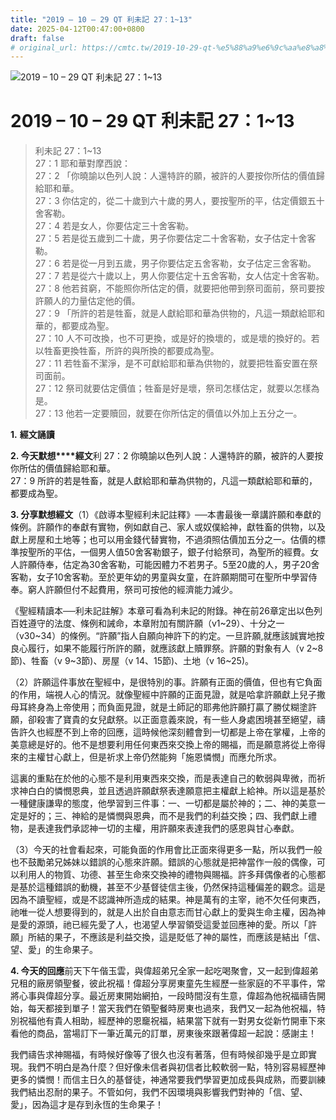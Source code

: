 ```yaml
---
title: "2019 – 10 – 29 QT 利未記 27：1~13"
date: 2025-04-12T00:47:00+0800
draft: false
# original_url: https://cmtc.tw/2019-10-29-qt-%e5%88%a9%e6%9c%aa%e8%a8%98-27%ef%bc%9a113
---
```


![2019 – 10 – 29 QT 利未記 27：1~13](/images/qt.jpg   "2019 – 10 – 29 QT 利未記 27：1~13")

# 2019 – 10 – 29 QT 利未記 27：1~13

> 利未記 27：1~13  
> 27：1 耶和華對摩西說：  
> 27：2 「你曉諭以色列人說：人還特許的願，被許的人要按你所估的價值歸給耶和華。  
> 27：3 你估定的，從二十歲到六十歲的男人，要按聖所的平，估定價銀五十舍客勒。  
> 27：4 若是女人，你要估定三十舍客勒。  
> 27：5 若是從五歲到二十歲，男子你要估定二十舍客勒，女子估定十舍客勒。  
> 27：6 若是從一月到五歲，男子你要估定五舍客勒，女子估定三舍客勒。  
> 27：7 若是從六十歲以上，男人你要估定十五舍客勒，女人估定十舍客勒。  
> 27：8 他若貧窮，不能照你所估定的價，就要把他帶到祭司面前，祭司要按許願人的力量估定他的價。  
> 27：9 「所許的若是牲畜，就是人獻給耶和華為供物的，凡這一類獻給耶和華的，都要成為聖。  
> 27：10 人不可改換，也不可更換，或是好的換壞的，或是壞的換好的。若以牲畜更換牲畜，所許的與所換的都要成為聖。  
> 27：11 若牲畜不潔淨，是不可獻給耶和華為供物的，就要把牲畜安置在祭司面前。  
> 27：12 祭司就要估定價值；牲畜是好是壞，祭司怎樣估定，就要以怎樣為是。  
> 27：13 他若一定要贖回，就要在你所估定的價值以外加上五分之一。

**1.** **經文誦讀**

**2. 今天默想****經文**利 27：2 你曉諭以色列人說：人還特許的願，被許的人要按你所估的價值歸給耶和華。  
27：9 所許的若是牲畜，就是人獻給耶和華為供物的，凡這一類獻給耶和華的，都要成為聖。

**3. 分享默想經文**（1）《啟導本聖經利未記註釋》──本書最後一章講許願和奉獻的條例。許願作的奉獻有實物，例如獻自己、家人或奴僕給神，獻牲畜的供物，以及獻上房屋和土地等；也可以用金錢代替實物，不過須照估價加五分之一。估價的標準按聖所的平估，一個男人值50舍客勒銀子，銀子付給祭司，為聖所的經費。女人許願侍奉，估定為30舍客勒，可能因體力不若男子。5至20歲的人，男子20舍客勒，女子10舍客勒。至於更年幼的男童與女童，在許願期間可在聖所中學習侍奉。窮人許願但付不起費用，祭司可按他的經濟能力減少。

《聖經精讀本──利未記註解》本章可看為利未記的附錄。神在前26章定出以色列百姓遵守的法度、條例和誡命，本章附加有關許願（v1~29）、十分之一（v30~34）的條例。“許願”指人自願向神許下的約定。一旦許願,就應該誠實地按良心履行，如果不能履行所許的願，就應該獻上贖罪祭。許願的對象有人（v 2~8節)、牲畜（v 9~3節)、房屋（v 14、15節)、土地（v 16~25)。

（2）許願這件事放在聖經中，是很特別的事。許願有正面的價值，但也有它負面的作用，端視人心的情況。就像聖經中許願的正面見證，就是哈拿許願獻上兒子撒母耳終身為上帝使用；而負面見證，就是土師記的耶弗他許願打贏了勝仗糊塗許願，卻殺害了寶貴的女兒獻祭。以正面意義來說，有一些人身處困境甚至絕望，禱告許久也經歷不到上帝的回應，這時候他深刻體會到一切都是上帝在掌權，上帝的美意總是好的。他不是想要利用任何東西來交換上帝的賜福，而是願意將從上帝得來的主權甘心獻上，但是祈求上帝仍然能夠「施恩憐憫」而應允所求。

這裏的重點在於他的心態不是利用東西來交換，而是表達自己的軟弱與卑微，而祈求神白白的憐憫恩典，並且透過許願獻祭表達願意把主權獻上給神。所以這是基於一種健康謙卑的態度，他學習到三件事：一、一切都是屬於神的；二、神的美意一定是好的；三、神給的是憐憫與恩典，而不是我們的利益交換；四、我們獻上禮物，是表達我們承認神一切的主權，用許願來表達我們的感恩與甘心奉獻。

（3）今天的社會看起來，可能負面的作用會比正面來得更多一點，所以我們一般也不鼓勵弟兄姊妹以錯誤的心態來許願。錯誤的心態就是把神當作一般的偶像，可以利用人的物質、功德、甚至生命來交換神的禮物與賜福。許多拜偶像者的心態都是基於這種錯誤的動機，甚至不少基督徒信主後，仍然保持這種偏差的觀念。這是因為不讀聖經，或是不認識神所造成的結果。神是萬有的主宰，祂不欠任何東西，祂唯一從人想要得到的，就是人出於自由意志而甘心獻上的愛與生命主權，因為神是愛的源頭，祂已經先愛了人，也渴望人學習領受這愛並回應神的愛。所以「許願」所結的果子，不應該是利益交換，這是貶低了神的屬性，而應該是結出「信、望、愛」的生命果子。

**4. 今天的回應**前天下午偕玉雲，與偉超弟兄全家一起吃喝聚會，又一起到偉超弟兄租的廠房領聖餐，彼此祝福！偉超分享房東童先生經歷一些家庭的不平事件，常將心事與偉超分享。最近房東開始網拍，一段時間沒有生意，偉超為他祝福禱告開始，每天都接到單子！當天我們在領聖餐時房東也過來，我們又一起為他祝福，特別祝福他有貴人相助，經歷神的恩竉祝福，結果當下就有一對男女從新竹開車下來看他的商品，當場訂下一筆近萬元的訂單，房東後來跟著偉超一起說：感謝主！

我們禱告求神賜福，有時候好像等了很久也沒有著落，但有時候卻幾乎是立即實現。我們不明白是為什麼？但好像未信者與初信者比較軟弱一點，特別容易經歷神更多的憐憫！而信主日久的基督徒，神通常要我們學習更加成長與成熟，而要訓練我們結出忍耐的果子。不管如何，我們不因環境與影響我們對神的「信、望、愛」，因為這才是存到永恆的生命果子！